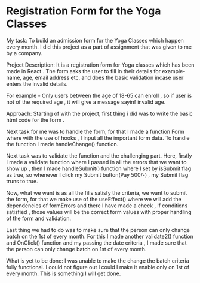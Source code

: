 # Registration Form for the Yoga Classes

My task: To build an
admission form for the Yoga Classes which happen every month. I did this project as a part of assignment that was given to me by a company.

Project Description: It is a registration form for Yoga classes which has been made in React . The form asks the user to fill in their details for example- name, age, email address etc. and does the basic validation incase user enters the invalid details.

For example - Only users between the age of 18-65 can enroll , so if user is not of the required age , it will give a message sayinf invalid age.

Approach: Starting of with the project, first thing i did was to write the basic html code for the form .

Next task for me was to handle the form, for that I made a function Form where with the use of hooks , I input all the important form data. To handle the function I made handleChange() function.

Next task was to validate the function and the challenging part. Here, firstly I made a validate function where I passed in all the errors that we want to show up , then I made handleSubmit() function where I set by isSubmit flag as true, so whenever I click my Submit button(Pay 500/-) , my Submit flag truns to true.

Now, what we want is as all the fills satisfy the criteria, we want to submit the form, for that we make use of the useEffect() where we will add the dependencies of formErrors and there I have made a check , if conditions satisfied , those values will be the correct form values with proper handling of the form and validation.

Last thing we had to do was to make sure that the person can only change batch on the 1st of every month. For this I made another validate2() function and OnClick() function and my passing the date criteria , I made sure that the person can only change batch on 1st of every month.

What is yet to be done: I was unable to make the change the batch criteria fully functional. I could not figure out I could I make it enable only on 1st of every month. This is something I will get done.
